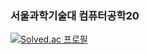 ### 서울과학기술대 컴퓨터공학20 

[![Solved.ac 프로필](http://mazassumnida.wtf/api/v2/generate_badge?boj=kwonhu3973)](https://solved.ac/kwonhu3973)

<!--
**woogie01/woogie01** is a ✨ _special_ ✨ repository because its `README.md` (this file) appears on your GitHub profile.

Here are some ideas to get you started:

- 🔭 I’m currently working on ...
- 🌱 I’m currently learning ...
- 👯 I’m looking to collaborate on ...
- 🤔 I’m looking for help with ...
- 💬 Ask me about ...
- 📫 How to reach me: ...
- 😄 Pronouns: ...
- ⚡ Fun fact: ...
-->
